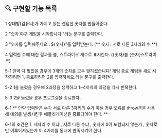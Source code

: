 ## 🔍 구현할 기능 목록

1 상대방(컴퓨터)가 가지고 있는 렌덤한 숫자를 만들어준다.

2 "숫자 야구 게임을 시작합니다."라는 문구를 출력한다.

3 "숫자를 입력해주세요 : ${숫자}"를 입력받는다. (** 숫자 : 서로
다른 3자리의 수 **)

4 입력한 수에 대한 결과를 볼, 스트라이크 개수로 표시한다. ({숫자}볼 {숫자}스트라이크)

5-1 만약 다 맞았을 경우에 3개의 숫자를 모두 맞히셨습니다! 게임 종료 게임을 새로 시작하려면 1, 종료하려면 2를 입력하세요.라는 문구를 출력한다.

5-2 1을 눌렀을 경우에 2과정을 생략하고 1~4까지의 과정을 다시 반복한다.

5-3 2을 눌렀을 경우 프로그램을 종료한다.

6-1 ** 만약 입력받은 수가 서로 다른 3자리의 수가 아닐 경우 오류를 throw문을 사용해 예외를 발생시킨후 애플리케이션은 종료되어야 한다. **

6-1의 조건은 1. 세자리 수 이냐 , 서로 다른 수냐 , 숫자에 0이 포함되지 않는가 , 숫자로만 이루어져있는가 이 4가지를 동시에 만족시켜야 한다.
